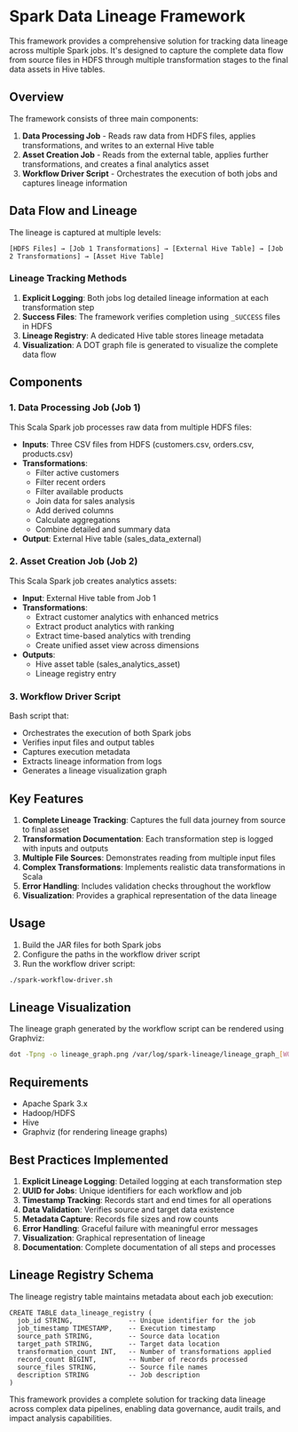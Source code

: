 # Spark Data Lineage Framework

This framework provides a comprehensive solution for tracking data lineage across multiple Spark jobs. It's designed to capture the complete data flow from source files in HDFS through multiple transformation stages to the final data assets in Hive tables.

## Overview

The framework consists of three main components:

1. **Data Processing Job** - Reads raw data from HDFS files, applies transformations, and writes to an external Hive table
2. **Asset Creation Job** - Reads from the external table, applies further transformations, and creates a final analytics asset
3. **Workflow Driver Script** - Orchestrates the execution of both jobs and captures lineage information

## Data Flow and Lineage

The lineage is captured at multiple levels:

```
[HDFS Files] → [Job 1 Transformations] → [External Hive Table] → [Job 2 Transformations] → [Asset Hive Table]
```

### Lineage Tracking Methods

1. **Explicit Logging**: Both jobs log detailed lineage information at each transformation step
2. **Success Files**: The framework verifies completion using `_SUCCESS` files in HDFS
3. **Lineage Registry**: A dedicated Hive table stores lineage metadata
4. **Visualization**: A DOT graph file is generated to visualize the complete data flow

## Components

### 1. Data Processing Job (Job 1)

This Scala Spark job processes raw data from multiple HDFS files:

- **Inputs**: Three CSV files from HDFS (customers.csv, orders.csv, products.csv)
- **Transformations**: 
  - Filter active customers
  - Filter recent orders
  - Filter available products
  - Join data for sales analysis
  - Add derived columns
  - Calculate aggregations
  - Combine detailed and summary data
- **Output**: External Hive table (sales_data_external)

### 2. Asset Creation Job (Job 2)

This Scala Spark job creates analytics assets:

- **Input**: External Hive table from Job 1
- **Transformations**:
  - Extract customer analytics with enhanced metrics
  - Extract product analytics with ranking
  - Extract time-based analytics with trending
  - Create unified asset view across dimensions
- **Outputs**: 
  - Hive asset table (sales_analytics_asset)
  - Lineage registry entry

### 3. Workflow Driver Script

Bash script that:
- Orchestrates the execution of both Spark jobs
- Verifies input files and output tables
- Captures execution metadata
- Extracts lineage information from logs
- Generates a lineage visualization graph

## Key Features

1. **Complete Lineage Tracking**: Captures the full data journey from source to final asset
2. **Transformation Documentation**: Each transformation step is logged with inputs and outputs
3. **Multiple File Sources**: Demonstrates reading from multiple input files
4. **Complex Transformations**: Implements realistic data transformations in Scala
5. **Error Handling**: Includes validation checks throughout the workflow
6. **Visualization**: Provides a graphical representation of the data lineage

## Usage

1. Build the JAR files for both Spark jobs
2. Configure the paths in the workflow driver script
3. Run the workflow driver script:

```bash
./spark-workflow-driver.sh
```

## Lineage Visualization

The lineage graph generated by the workflow script can be rendered using Graphviz:

```bash
dot -Tpng -o lineage_graph.png /var/log/spark-lineage/lineage_graph_[WORKFLOW_ID].dot
```

## Requirements

- Apache Spark 3.x
- Hadoop/HDFS
- Hive
- Graphviz (for rendering lineage graphs)

## Best Practices Implemented

1. **Explicit Lineage Logging**: Detailed logging at each transformation step
2. **UUID for Jobs**: Unique identifiers for each workflow and job
3. **Timestamp Tracking**: Records start and end times for all operations
4. **Data Validation**: Verifies source and target data existence
5. **Metadata Capture**: Records file sizes and row counts
6. **Error Handling**: Graceful failure with meaningful error messages
7. **Visualization**: Graphical representation of lineage
8. **Documentation**: Complete documentation of all steps and processes

## Lineage Registry Schema

The lineage registry table maintains metadata about each job execution:

```
CREATE TABLE data_lineage_registry (
  job_id STRING,              -- Unique identifier for the job
  job_timestamp TIMESTAMP,    -- Execution timestamp
  source_path STRING,         -- Source data location
  target_path STRING,         -- Target data location
  transformation_count INT,   -- Number of transformations applied
  record_count BIGINT,        -- Number of records processed
  source_files STRING,        -- Source file names
  description STRING          -- Job description
)
```

This framework provides a complete solution for tracking data lineage across complex data pipelines, enabling data governance, audit trails, and impact analysis capabilities.
